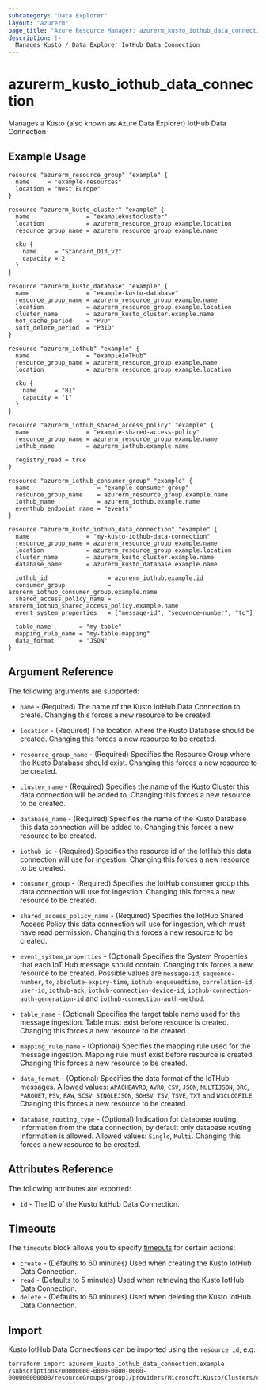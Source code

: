 ```yaml
---
subcategory: "Data Explorer"
layout: "azurerm"
page_title: "Azure Resource Manager: azurerm_kusto_iothub_data_connection"
description: |-
  Manages Kusto / Data Explorer IotHub Data Connection
---
```


# azurerm_kusto_iothub_data_connection

Manages a Kusto (also known as Azure Data Explorer) IotHub Data Connection

## Example Usage

```hcl
resource "azurerm_resource_group" "example" {
  name     = "example-resources"
  location = "West Europe"
}

resource "azurerm_kusto_cluster" "example" {
  name                = "examplekustocluster"
  location            = azurerm_resource_group.example.location
  resource_group_name = azurerm_resource_group.example.name

  sku {
    name     = "Standard_D13_v2"
    capacity = 2
  }
}

resource "azurerm_kusto_database" "example" {
  name                = "example-kusto-database"
  resource_group_name = azurerm_resource_group.example.name
  location            = azurerm_resource_group.example.location
  cluster_name        = azurerm_kusto_cluster.example.name
  hot_cache_period    = "P7D"
  soft_delete_period  = "P31D"
}

resource "azurerm_iothub" "example" {
  name                = "exampleIoTHub"
  resource_group_name = azurerm_resource_group.example.name
  location            = azurerm_resource_group.example.location

  sku {
    name     = "B1"
    capacity = "1"
  }
}

resource "azurerm_iothub_shared_access_policy" "example" {
  name                = "example-shared-access-policy"
  resource_group_name = azurerm_resource_group.example.name
  iothub_name         = azurerm_iothub.example.name

  registry_read = true
}

resource "azurerm_iothub_consumer_group" "example" {
  name                   = "example-consumer-group"
  resource_group_name    = azurerm_resource_group.example.name
  iothub_name            = azurerm_iothub.example.name
  eventhub_endpoint_name = "events"
}

resource "azurerm_kusto_iothub_data_connection" "example" {
  name                = "my-kusto-iothub-data-connection"
  resource_group_name = azurerm_resource_group.example.name
  location            = azurerm_resource_group.example.location
  cluster_name        = azurerm_kusto_cluster.example.name
  database_name       = azurerm_kusto_database.example.name

  iothub_id                 = azurerm_iothub.example.id
  consumer_group            = azurerm_iothub_consumer_group.example.name
  shared_access_policy_name = azurerm_iothub_shared_access_policy.example.name
  event_system_properties   = ["message-id", "sequence-number", "to"]

  table_name        = "my-table"
  mapping_rule_name = "my-table-mapping"
  data_format       = "JSON"
}
```

## Argument Reference

The following arguments are supported:

* `name` - (Required) The name of the Kusto IotHub Data Connection to create. Changing this forces a new resource to be created.

* `location` - (Required) The location where the Kusto Database should be created. Changing this forces a new resource to be created.

* `resource_group_name` - (Required) Specifies the Resource Group where the Kusto Database should exist. Changing this forces a new resource to be created.

* `cluster_name` - (Required) Specifies the name of the Kusto Cluster this data connection will be added to. Changing this forces a new resource to be created.

* `database_name` - (Required) Specifies the name of the Kusto Database this data connection will be added to. Changing this forces a new resource to be created.

* `iothub_id` - (Required) Specifies the resource id of the IotHub this data connection will use for ingestion. Changing this forces a new resource to be created.

* `consumer_group` - (Required) Specifies the IotHub consumer group this data connection will use for ingestion. Changing this forces a new resource to be created.

* `shared_access_policy_name` - (Required) Specifies the IotHub Shared Access Policy this data connection will use for ingestion, which must have read permission. Changing this forces a new resource to be created.

* `event_system_properties` - (Optional) Specifies the System Properties that each IoT Hub message should contain. Changing this forces a new resource to be created. Possible values are `message-id`, `sequence-number`, `to`, `absolute-expiry-time`, `iothub-enqueuedtime`, `correlation-id`, `user-id`, `iothub-ack`, `iothub-connection-device-id`, `iothub-connection-auth-generation-id` and `iothub-connection-auth-method`.

* `table_name` - (Optional) Specifies the target table name used for the message ingestion. Table must exist before resource is created. Changing this forces a new resource to be created.

* `mapping_rule_name` - (Optional) Specifies the mapping rule used for the message ingestion. Mapping rule must exist before resource is created. Changing this forces a new resource to be created.

* `data_format` - (Optional) Specifies the data format of the IoTHub messages. Allowed values: `APACHEAVRO`, `AVRO`, `CSV`, `JSON`, `MULTIJSON`, `ORC`, `PARQUET`, `PSV`, `RAW`, `SCSV`, `SINGLEJSON`, `SOHSV`, `TSV`, `TSVE`, `TXT` and `W3CLOGFILE`. Changing this forces a new resource to be created.

* `database_routing_type` - (Optional) Indication for database routing information from the data connection, by default only database routing information is allowed. Allowed values: `Single`, `Multi`. Changing this forces a new resource to be created.

## Attributes Reference

The following attributes are exported:

* `id` - The ID of the Kusto IotHub Data Connection.

## Timeouts

The `timeouts` block allows you to specify [timeouts](https://www.terraform.io/language/resources/syntax#operation-timeouts) for certain actions:

* `create` - (Defaults to 60 minutes) Used when creating the Kusto IotHub Data Connection.
* `read` - (Defaults to 5 minutes) Used when retrieving the Kusto IotHub Data Connection.
* `delete` - (Defaults to 60 minutes) Used when deleting the Kusto IotHub Data Connection.

## Import

Kusto IotHub Data Connections can be imported using the `resource id`, e.g.

```shell
terraform import azurerm_kusto_iothub_data_connection.example /subscriptions/00000000-0000-0000-0000-000000000000/resourceGroups/group1/providers/Microsoft.Kusto/Clusters/cluster1/Databases/database1/DataConnections/dataConnection1
```
